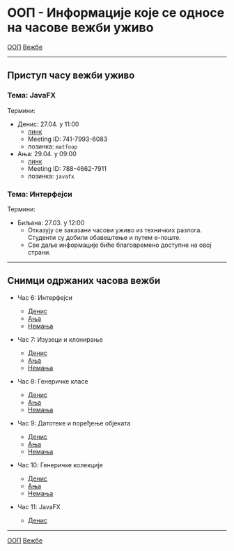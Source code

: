 # ООП - Информације које се односе на часове вежби уживо

[ООП](../../README.md) [Вежбе](../README.md)

---

## Приступ часу вежби уживо

### Тема: JavaFX
Термини:
- Денис: 27.04. у 11:00
  - [линк](https://us04web.zoom.us/j/74179936083?pwd=dnRnNGFwS0VCdUtCbE10UXEvVC9EUT09)
  - Meeting ID: 741-7993-6083
  - лозинка: `matfoop`
- Ања: 29.04. у 09:00
  - [линк](https://us04web.zoom.us/j/78846627911?pwd=V3V4VzFzZzFpaGIzSU4xRmhQak9rUT09)
  - Meeting ID: 788-4662-7911
  - лозинка: `javafx`

### Тема: Интерфејси
Термини:
- Биљана: 27.03. у 12:00 
  - Отказују се заказани часови уживо из техничких разлога. Студенти су добили обавештење и путем е-поште.
  - Све даље информације биће благовремено доступне на овој страни. 

---

## Снимци одржаних часова вежби
- Час 6: Интерфејси
	- [Денис](https://youtu.be/yJid-lC8RUw) 
	- [Ања](https://youtu.be/rVcXIdKxfyo) 
	- [Немања](https://youtu.be/eEBMNy6TeQ0)

- Час 7: Изузеци и клонирање
	- [Денис](https://youtu.be/NeNkABXWxfY)
	- [Ања](https://youtu.be/2tUoWWEGoA0) 
	- [Немања](https://youtu.be/fL5qIcN7eGA)
  
- Час 8: Генеричке класе
	- [Денис](https://youtu.be/pae4I1DdSGM)
	- [Ања](https://youtu.be/th4Q0ykunsM)
	- [Немања](https://www.youtube.com/watch?v=HX8e5eR-VOA)
	
 - Час 9: Датотеке и поређење објеката
	- [Денис](https://youtu.be/7hycG24wSao)
	- [Ања](https://youtu.be/jRXVtql72Ys)
	- [Немања](https://www.youtube.com/watch?v=KBDBUloBTDI&feature=youtu.be)

 - Час 10: Генеричке колекције
 	- [Денис](https://youtu.be/g0-DnQ7eYRk)
	- [Ања](https://youtu.be/-KHhVwXlKdw)
	- [Немања](https://www.youtube.com/watch?v=rpuuhvG-R9s&feature=youtu.be)

 - Час 11: JavaFX
 	- [Денис](https://youtu.be/HhrVK4djalI)

---

[ООП](../../README.md) [Вежбе](../README.md)
